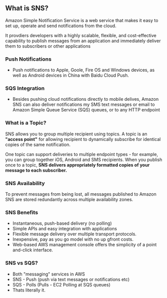 ## What is SNS?

Amazon Simple Notification Service is a web service that makes it easy to set up, operate and send notifications from the cloud.

It provdiers developers with a highly scalable, flexible, and cost-effective capability to publish messages from an application and immediately deliver them to subscribers or other applications


### Push Notifications
* Push notifications to Apple, Goole, Fire OS and Windows devices, as well as Android devices in China with Baidu Cloud Push.

### SQS Integration
* Besides pushing cloud notifications directly to mobile delives, Amazon SNS can also deliver notifications my SMS text messages or email to Amazon Simple Queue Service (SQS) queues, or to any HTTP endpoint

### What is a Topic?

SNS allows you to group multiple recipient using topics. A topic is an **"access point"** for allowing recipient to dynamically subscribe for identical copies of the same notification.

One topic can support deliveries to multiple endpoint types - for example, you can group together iOS, Android and SMS recipients. 
When you publish once to a topic, **SNS delivers appropriately formatted copies of your message to each subscriber.**

### SNS Availability
To prevent messages from being lost, all messages published to Amazon SNS are stored redundantly across multiple availability zones.


### SNS Benefits
* Instantaneous, push-based delivery (no polling)
* Simple APIs and easy integration with applications
* Flexible message delivery over multiple transport protocols.
* Inexpensive, pay as you go model with no up gfront costs.
* Web-based AWS management console offers the simplicity of a point and-click interface.

### SNS vs SQS?

* Both "messaging" services in AWS
* SNS - Push (push via text messages or notifications etc)
* SQS - Polls (Pulls - EC2 Polling at SQS queues) 
* Thats literally it.
